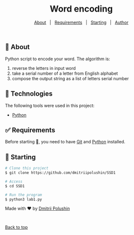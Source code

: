 <h1 align="center">Word encoding</h1>
<!-- Status -->

<!-- <h4 align="center"> 
	🚧  Innopolis 🚀 Under construction...  🚧
</h4> 

<hr> -->

<p align="center">
  <a href="#dart-about">About</a> &#xa0; | &#xa0; 
  <a href="#white_check_mark-requirements">Requirements</a> &#xa0; | &#xa0;
  <a href="#checkered_flag-starting">Starting</a> &#xa0; | &#xa0;
  <a href="https://github.com/dmitriipolushin" target="_blank">Author</a>
</p>

<br>

## :dart: About ##

Python script to encode your word. The algorithm is: <br>
1. reverse the letters in input word
2. take a serial number of a letter from English alphabet
3. compose the output string as a list of letters serial number

## :rocket: Technologies ##

The following tools were used in this project:

- [Python](https://www.python.org/)

## :white_check_mark: Requirements ##

Before starting :checkered_flag:, you need to have [Git](https://git-scm.com) and [Python](https://www.python.org/) installed.

## :checkered_flag: Starting ##

```bash
# Clone this project
$ git clone https://github.com/dmitriipolushin/SSD1

# Access
$ cd SSD1

# Run the program
$ python3 lab1.py

```


Made with :heart: by <a href="https://github.com/dmitriipolushin" target="_blank">Dmitrii Polushin</a>

&#xa0;

<a href="#top">Back to top</a>
